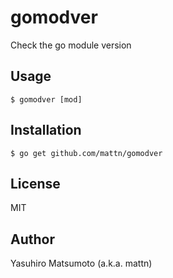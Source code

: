 # gomodver

Check the go module version

## Usage

```
$ gomodver [mod]
```

## Installation

```
$ go get github.com/mattn/gomodver
```

## License

MIT

## Author

Yasuhiro Matsumoto (a.k.a. mattn)
